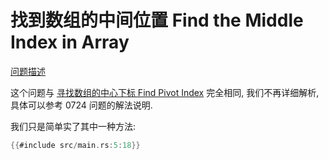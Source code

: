 # 找到数组的中间位置 Find the Middle Index in Array

[问题描述](https://leetcode.com/problems/find-the-middle-index-in-array)

这个问题与 [寻找数组的中心下标 Find Pivot Index](../0724.find-pivot-index/index.md) 完全相同,
我们不再详细解析, 具体可以参考 0724 问题的解法说明.

我们只是简单实了其中一种方法:

```rust
{{#include src/main.rs:5:18}}
```